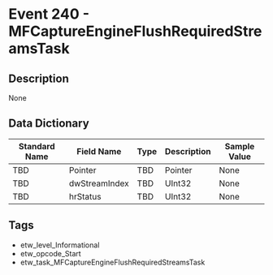 # Event 240 - MFCaptureEngineFlushRequiredStreamsTask

## Description
None

## Data Dictionary
|Standard Name|Field Name|Type|Description|Sample Value|
|---|---|---|---|---|
|TBD|Pointer|TBD|Pointer|None|None|
|TBD|dwStreamIndex|TBD|UInt32|None|None|
|TBD|hrStatus|TBD|UInt32|None|None|

## Tags
* etw_level_Informational
* etw_opcode_Start
* etw_task_MFCaptureEngineFlushRequiredStreamsTask